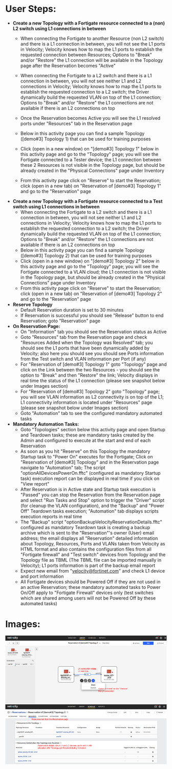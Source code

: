 # User Steps:

* **Create a new Topology with a Fortigate resource connected to a (non) L2 switch using L1 connections in between**
    * When connecting the Fortigate to another Resource (non L2 switch) and there is a L1 connection in between, you will not see the L1 ports in Velocity; Velocity knows how to map the L1 ports to establish the requested connection between Resources; Options to "Break" and/or "Restore" the L1 connection will be available in the Topology page after the Reservation becomes "Active"
    * When connecting the Fortigate to a L2 switch and there is a L1 connection in between, you will not see neither L1 and L2 connections in Velocity; Velocity knows how to map the L1 ports to establish the requested connection to a L2 switch; the Driver dynamically build the requested VLAN on top of the L1 connection; Options to "Break" and/or "Restore" the L1 connections are not available if there is an L2 connections on top



    * Once the Reservation becomes Active you will see the L1 resolved ports under "Resources" tab in the Reservation page
    * Below in this activity page you can find a sample Topology (\[demo#3\] Topology 1) that can be used for training purposes
    * Click (open in a new window) on "\[demo#3\] Topology 1" below in this activity page and go to the "Topology" page; you will see the Fortigate connected to a Tester device; the L1 connection between these 2 Resources is not visible in the Topology page, but should be already created in the "Physical Connections" page under Inventory
    * From this activity page click on "Reserve" to start the Reservation; click (open in a new tab) on "Reservation of \[demo#3\] Topology 1" and go to the "Reservation" page
* **Create a new Topology with a Fortigate resource connected to a Test switch using L1 connections in between**
    * When connecting the Fortigate to a L2 switch and there is a L1 connection in between, you will not see neither L1 and L2 connections in Velocity; Velocity knows how to map the L1 ports to establish the requested connection to a L2 switch; the Driver dynamically build the requested VLAN on top of the L1 connection; Options to "Break" and/or "Restore" the L1 connections are not available if there is an L2 connections on top 
    * Below in this activity page you can find a sample Topology (\[demo#3\] Topology 2) that can be used for training purposes
    * Click (open in a new window) on "\[demo#3\] Topology 2" below in this activity page and go to the "Topology" page; you will see the Fortigate connected to a VLAN cloud; the L1 connection is not visible in the Topology page, but should be already created in the "Physical Connections" page under Inventory
    * From this activity page click on "Reserve" to start the Reservation; click (open in a new tab) on "Reservation of \[demo#3\] Topology 2" and go to the "Reservation" page
* **Reserve Topology**  
    * Default Reservation duration is set to 30 minutes
    * If Reservation is successful you should see "Release" button to end Reservation; goto "Reservation" page
* **On Reservation Page:**
    * On "Information" tab you should see the Reservation status as Active
    * Goto "Resources" tab from the Reservation page and check "Resources Added when the Topology was Resolved" tab; you should see the L1 ports that have been dynamically added by Velocity; also here you should see you should see Ports information from the Test switch and VLAN information per Port (if any)
    * For "Reservation of \[demo#3\] Topology 1" goto "Topology" page and click on the Link between the two Resources - you should see the option to "Break" and then "Restore" the link; Velocity displays in real time the status of the L1 connection (please see snapshot below under Images section)
    * For "Reservation of \[demo#3\] Topology 2" goto "Topology" page; you will see VLAN information as L2 connectivity is on top of the L1; L1 connectivity information is located under "Resources" page (please see snapshot below under Images section)
    * Goto "Automation" tab to see the configured mandatory automated tasks
* **Mandatory Automation Tasks:**
    * Goto "Topologies" section below this activity page and open Startup and Teardown tasks; these are mandatory tasks created by the Admin and configured to execute at the start and end of each Reservation
    * As soon as you hit "Reserve" on this Topology the mandatory Startup task to "Power On" executes for the Fortigate; Click on "Reservation of \[demo#3\] Topology" and in the Reservation page navigate to "Automation" tab; The script "optionAllDevicesPowerOn.fftc" (configured as mandatory Startup task) execution report can be displayed in real time if you click on "View report"
    * After Reservation is in Active state and Startup task execution is "Passed" you can stop the Reservation from the Reservation page and select "Run Tasks and Stop" option to trigger the "Driver" script (for cleanup the VLAN configuration), and the "Backup" and "Power Off" Teardown tasks execution; "Automation" tab displays scripts execution reports in real time
    * The "Backup" script "optionBackupVelocityReservationDetails.fftc" configured as mandatory Teardown task is creating a backup archive which is sent to the "Reservation"'s owner (User) email address; the email displays all "Reservation" detailed information about Topology, Resources, Ports and VLANs taken from Velocity as HTML format and also contains the configuration files from all "Fortigate firewall" and "Test switch" devices from Topology and the Topology file as TBML (The TBML file can be imported manually in Velocity); L1 ports information is part of the backup email report  
    * Expect new email from "velocity@fortinet.com" and check L1 device and port information
    * All Fortigate devices should be Powered Off if they are not used in an active Reservation; these mandatory automated tasks to Power On/Off apply to "Fortigate Firewall" devices only (test switches which are shared among users will not be Powered Off by these automated tasks) 


# Images:
![Image from file](demo3_1.jpg)
![Image from file](demo3_2.jpg)

